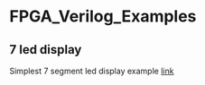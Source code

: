 # FPGA_Verilog_Examples


## 7 led display
Simplest 7 segment led display example [link](https://github.com/signalius/FPGA_Verilog_Examples/tree/master/Example_7seg_led_display)
